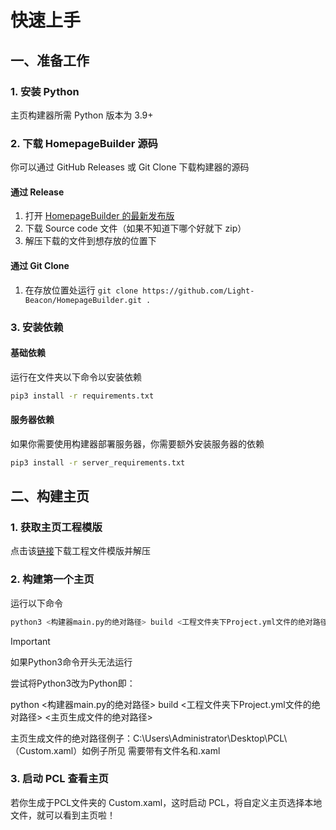 # 快速上手
## 一、准备工作
### 1. 安装 Python
主页构建器所需 Python 版本为 3.9+

### 2. 下载 HomepageBuilder 源码
你可以通过 GitHub Releases 或 Git Clone 下载构建器的源码 

#### 通过 Release
1. 打开 [HomepageBuilder 的最新发布版](https://github.com/Light-Beacon/HomepageBuilder/releases/latest)
2. 下载 Source code 文件（如果不知道下哪个好就下 zip）
3. 解压下载的文件到想存放的位置下

#### 通过 Git Clone
1. 在存放位置处运行 `git clone https://github.com/Light-Beacon/HomepageBuilder.git .`

### 3. 安装依赖
#### 基础依赖
运行在文件夹以下命令以安装依赖
```bash
pip3 install -r requirements.txt
```
#### 服务器依赖
如果你需要使用构建器部署服务器，你需要额外安装服务器的依赖
```bash
pip3 install -r server_requirements.txt
```
## 二、构建主页
### 1. 获取主页工程模版
点击该[链接](https://github.com/Light-Beacon/HomepageProjectTemplate/archive/refs/heads/main.zip)下载工程文件模版并解压

### 2. 构建第一个主页
运行以下命令
```bash
python3 <构建器main.py的绝对路径> build <工程文件夹下Project.yml文件的绝对路径> <主页生成文件的绝对路径>
```
>[!IMPORTANT]
>如果Python3命令开头无法运行
>
>尝试将Python3改为Python即：
>
>python <构建器main.py的绝对路径> build <工程文件夹下Project.yml文件的绝对路径> <主页生成文件的绝对路径>
>
>主页生成文件的绝对路径例子：C:\Users\Administrator\Desktop\PCL\（Custom.xaml）如例子所见 需要带有文件名和.xaml


### 3. 启动 PCL 查看主页
若你生成于PCL文件夹的 Custom.xaml，这时启动 PCL，将自定义主页选择本地文件，就可以看到主页啦！

